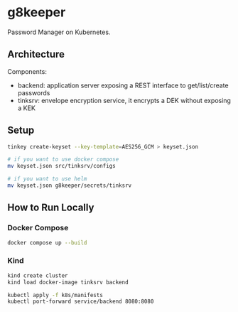 # g8keeper

Password Manager on Kubernetes.

## Architecture

Components:

- backend: application server exposing a REST interface to get/list/create
  passwords
- tinksrv: envelope encryption service, it encrypts a DEK without exposing a KEK

## Setup

```bash
tinkey create-keyset --key-template=AES256_GCM > keyset.json

# if you want to use docker compose
mv keyset.json src/tinksrv/configs

# if you want to use helm
mv keyset.json g8keeper/secrets/tinksrv
```

## How to Run Locally

### Docker Compose

```bash
docker compose up --build
```

### Kind

```bash
kind create cluster
kind load docker-image tinksrv backend

kubectl apply -f k8s/manifests
kubectl port-forward service/backend 8080:8080
```
